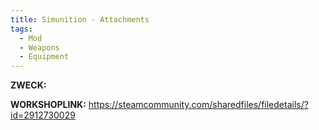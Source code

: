 ```yaml
---
title: Simunition - Attachments
tags:
  - Mod
  - Weapons
  - Equipment
---
```

**ZWECK:** 

**WORKSHOPLINK:** https://steamcommunity.com/sharedfiles/filedetails/?id=2912730029
 <script src="https://www.steamwidgets.net/api/resource/query?type=js&module=workshop&version=v1"></script>
<steam-workshop itemid="2912730029"></steam-workshop>